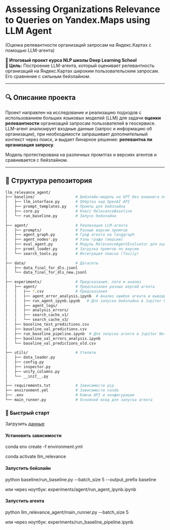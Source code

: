 # Assessing Organizations Relevance to Queries on Yandex.Maps using LLM Agent
(Оценка релевантности организаций запросам на Яндекс.Картах с помощью LLM-агента)

**📍 Итоговый проект курса NLP школы Deep Learning School**  
**🎯 Цель:** Построение LLM-агента, который оценивает релевантность организаций на Яндекс.Картах широким пользовательским запросам. Его сравнение с сильным бейзлайном.

---

## 🔍 Описание проекта

Проект направлен на исследование и реализацию подходов с использованием больших языковых моделей (LLM) для задачи **оценки релевантности** организаций запросам пользователей в геосервисе.  
LLM-агент анализирует входные данные (запрос и информацию об организации), при необходимости запрашивает дополнительный контекст через поиск, и выдает бинарное решение: **релевантна ли организация запросу**.

Модель протестирована на различных промптах и версиях агентов и сравнивается с бейзлайном.

---

## 📁 Структура репозитория

```bash
llm_relevance_agent/
├── baseline/                  # Бейзлайн-модель на GPT без внешнего поиска
│   ├── llm_interface.py       # Обёртка над OpenAI API
│   ├── prompt_templates.py    # Промты для бейзлайна
│   ├── core.py                # Класс RelevanceBaseline
│   └── run_baseline.py        # Запуск бейзлайна 
│
├── agent/                     # Реализация LLM-агента
│   ├── prompts/               # Разные версии промтов
│   ├── agent_graph.py         # Граф агента на langgraph
│   ├── agent_nodes*.py        # Узлы графа (версии)
│   ├── eval_agent.py          # Модуль RelevanceAgentEvaluator для оценки агента
│   ├── promt_loader.py        # Загрузка промтов по версии
│   └── search_tools.py        # Интеграция поиска (Tavily)
│
├── data/                      # Датасеты 
│   ├── data_final_for_dls.jsonl   
│   └── data_final_for_dls_new.jsonl 
│
├── experiments/               # Предсказания, логи и анализ
│   ├── agent/                 # Предсказания разных версий агента
│   │   ├── *.csv              # Предсказания
│   │   ├── agent_error_analysis.ipynb  # Анализ ошибок агента и выводы проекта 
│   │   ├── run_agent_ipynb.ipynb   # Для запуска бейзлайна в Jupiter Notebook 
│   │   ├── agent_logs/
│   │   ├── analysis_errors/
│   │   ├── search_cache_v1/
│   │   └── search_cache_v3/
│   ├── baseline_test_predictions.csv
│   ├── baseline_val_predictions.csv
│   ├── run_baseline_pipeline.ipynb  # Для запуска агента в Jupiter Notebook 
│   ├── baseline_val_errors_analysis.ipynb
│   └── baseline_val_predictions_old.csv
│
├── utils/                     # Утилиты
│   ├── data_loader.py
│   ├── config.py
│   ├── inspector.py
│   ├── unify_columns.py
│   └── __init__.py
│
├── requirements.txt           # Зависимости pip
├── environment.yml            # Зависимости conda
├── .env                       # Ключи API и конфигурации
└── main_runner.py             # Основной вход для запуска агента
```

### 🚀 Быстрый старт

Загрузить [данные](https://drive.google.com/file/d/1WADIWzvNcQTA6X4FGYKV6f0m1z0URYhj/view?usp=sharing)

#### Установить зависимости

conda env create -f environment.yml

conda activate llm_relevance

#### Запустить бейзлайн
python baseline/run_baseline.py --batch_size 5 --output_prefix baseline

или через ноутбук:
experiments/agent/run_agent_ipynb.ipynb

#### Запустить агента
python llm_relevance_agent/main_runner.py --batch_size 5

или через ноутбук:
experiments/run_baseline_pipeline.ipynb

